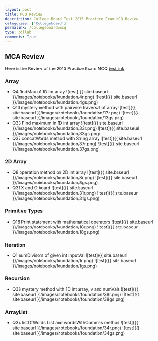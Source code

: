```yaml
---
layout: post
title: MCQ Review
description: College Board Test 2015 Practice Exam MCQ Review
categories: ['Collegeboard']
permalink: /collegeboard/mcq
type: collab
comments: True
---
```


## MCA Review
Here is the Review of the 2015 Practice Exam MCQ [test link](https://apclassroom.collegeboard.org/8/assessments/results/63893231/performance/537990)

### Array
- Q4 findMax of 1D int array
![test]({{ site.baseurl }}/images/notebooks/foundation/4r.png)
![test]({{ site.baseurl }}/images/notebooks/foundation/4gs.png)
- Q13 mystery method with pairwise traversal of array
![test]({{ site.baseurl }}/images/notebooks/foundation/13r.png)
![test]({{ site.baseurl }}/images/notebooks/foundation/13gs.png)
- Q33 Find maximum in 1D int array
![test]({{ site.baseurl }}/images/notebooks/foundation/33r.png)
![test]({{ site.baseurl }}/images/notebooks/foundation/33gs.png)
- Q37 concatWords method with String array
![test]({{ site.baseurl }}/images/notebooks/foundation/37r.png)
![test]({{ site.baseurl }}/images/notebooks/foundation/37gs.png)

### 2D Array
- Q8 operation method on 2D int array
![test]({{ site.baseurl }}/images/notebooks/foundation/8r.png)
![test]({{ site.baseurl }}/images/notebooks/foundation/8gs.png)
- Q31 X and O board
![test]({{ site.baseurl }}/images/notebooks/foundation/31r.png)
![test]({{ site.baseurl }}/images/notebooks/foundation/31gs.png)
### Primitive Types
- Q18 Print statement with mathematical operators
![test]({{ site.baseurl }}/images/notebooks/foundation/18r.png)
![test]({{ site.baseurl }}/images/notebooks/foundation/18gs.png)
### Iteration
- Q1 numDivisors of given int inputVal
![test]({{ site.baseurl }}/images/notebooks/foundation/1r.png)
![test]({{ site.baseurl }}/images/notebooks/foundation/1gs.png)
### Recursion
- Q38 mystery method with 1D int array, v and numVals
![test]({{ site.baseurl }}/images/notebooks/foundation/38r.png)
![test]({{ site.baseurl }}/images/notebooks/foundation/38gs.png)

### ArrayList
- Q34 listOfWords List and wordsWithCommas method
![test]({{ site.baseurl }}/images/notebooks/foundation/34r.png)
![test]({{ site.baseurl }}/images/notebooks/foundation/34gs.png)


